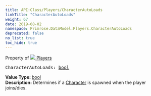 ```yaml
---
title: API:Class/Players/CharacterAutoLoads
linkTitle: "CharacterAutoLoads"
weight: 67
date: 2019-08-02
namespace: Primrose.DataModel.Players.CharacterAutoLoads
deprecated: false
no_list: true
toc_hide: true
---
```

Property of <a href="/docs/api-reference/Class/Players"><img src="/icons/silk/users.png"/>&nbsp;Players</a>
<pre class="method-declaration">
CharacterAutoLoads: <a class="type" href="/docs/api-reference/System/Primitives#boolean">bool</a></pre>
<b>Value Type: </b>
<a class="type" href="/docs/api-reference/System/Primitives#boolean">bool</a>
<br/>
<b>Description: </b>
Determines if a <a href="/docs/api-reference/Class/Character/" >Character</a> is spawned when the player joins/dies.

